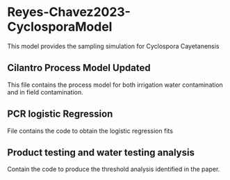 # Reyes-Chavez2023-CyclosporaModel

This model provides the sampling simulation for Cyclospora Cayetanensis

## Cilantro Process Model Updated

This file contains the process model for both irrigation water contamination and in field contamination. 

## PCR logistic Regression

File contains the code to obtain the logistic regression fits

## Product testing and water testing analysis

Contain the code to produce the threshold analysis identified in the paper. 
